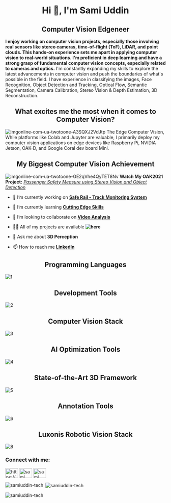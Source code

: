 <b><h1 align="center">Hi 👋, I'm Sami Uddin</h1></b>
<b><h2 align="center">Computer Vision Edgeneer</h2></b>

<b>I enjoy working on computer vision projects, especially those involving real sensors like stereo cameras, time-of-flight (ToF), LiDAR, and point clouds. This hands-on experience sets me apart in applying computer vision to real-world situations. I'm proficient in deep learning and have a strong grasp of fundamental computer vision concepts, especially related to cameras and optics.</b>
I'm constantly expanding my skills to explore the latest advancements in computer vision and push the boundaries of what's possible in the field.
I have experience in classifying the images, Face Recognition, Object Detection and Tracking, Optical Flow, Semantic Segmentation, Camera Calibration, Stereo Vision & Depth Estimation, 3D Reconstruction. 

<h2 align="center">What excites me the most when it comes to Computer Vision?</h2>

![imgonline-com-ua-twotoone-A3SQXJ2VdJtp](https://github.com/SamiUddin-tech/SamiUddin-tech/assets/81253183/2bfed2d7-f6ae-42a2-bbda-31d33899499f)
The Edge Computer Vision, While platforms like Colab and Jupyter are valuable, I primarily deploy my computer vision applications on edge devices like Raspberry Pi, NVIDIA Jetson, OAK-D, and Google Coral dev board Mini.


<b><h2 align="center">My Biggest Computer Vision Achievement</h2></b>

![imgonline-com-ua-twotoone-GE2qVhe4QyTET8Nv](https://github.com/SamiUddin-tech/SamiUddin-tech/assets/81253183/68796ed1-1aeb-4701-aff6-32293093d080)
**Watch My OAK2021 Project:** [*Passenger Safety Measure using Stereo Vision and Object Detection*](https://www.youtube.com/watch?v=9YL2O-KXWSw&t=116s)



- 🔭 I’m currently working on **[Safe Rail - Track Monitoring System](https://github.com/SamiUddin-tech/LiDAR-Point-Cloud)**

- 🌱 I’m currently learning **[Cutting Edge Skills](https://www.thinkautonomous.ai/)**

- 👯 I’m looking to collaborate on **[Video Analysis](https://github.com/SamiUddin-tech/Video-Analysis)**

- 👨‍💻 All of my projects are available **![here](https://github.com/SamiUddin-tech)**

- 💬 Ask me about **3D Perception**

- 📫 How to reach me **[LinkedIn](https://www.linkedin.com/in/sami-uddin-a6b40b20a/)**

<h2 align="center">Programming Languages</h2>

![1](https://github.com/SamiUddin-tech/SamiUddin-tech/assets/81253183/21a8fe22-e185-4bad-a418-a7c0cd4d0da7)

<h2 align="center">Development Tools</h2>

![2](https://github.com/SamiUddin-tech/SamiUddin-tech/assets/81253183/6320e1d8-44c4-42df-a0e7-03ff830c5bf3)

<h2 align="center">Computer Vision Stack</h2>

![3](https://github.com/SamiUddin-tech/SamiUddin-tech/assets/81253183/a2d79e30-99de-460d-b5ad-609a7849fa9b)

<h2 align="center">AI Optimization Tools</h2>

![4](https://github.com/SamiUddin-tech/SamiUddin-tech/assets/81253183/df15b9e3-5612-4de1-b22d-d5c84c09b7f8)

<h2 align="center">State-of-the-Art 3D Framework</h2>

![5](https://github.com/SamiUddin-tech/SamiUddin-tech/assets/81253183/315ae248-1f96-43bc-8004-e1dbeef6b738)

<h2 align="center">Annotation Tools</h2>

![6](https://github.com/SamiUddin-tech/SamiUddin-tech/assets/81253183/678b0ea4-b534-4e42-a61b-666f7667059f)

<h2 align="center">Luxonis Robotic Vision Stack</h2>

![8](https://github.com/SamiUddin-tech/SamiUddin-tech/assets/81253183/b7531ebb-d3cf-4e91-8743-1d770339be5a)


<h3 align="left">Connect with me:</h3>
<p align="left">
<a href="https://www.linkedin.com/in/sami-uddin-a6b40b20a/" target="blank"><img align="center" src="https://raw.githubusercontent.com/rahuldkjain/github-profile-readme-generator/master/src/images/icons/Social/linked-in-alt.svg" alt="https://www.linkedin.com/in/sami-uddin-a6b40b20a" height="30" width="40" /></a>
<a href="https://www.youtube.com/channel/UCRotd0klFJPhVRxsmH2rdwg" target="blank"><img align="center" src="https://raw.githubusercontent.com/rahuldkjain/github-profile-readme-generator/master/src/images/icons/Social/youtube.svg" alt="sami uddin" height="30" width="40" /></a>
<a href="https://www.upwork.com/freelancers/~01f5ef90bcd6545eb3" target="blank"><img align="center" src="https://www.svgrepo.com/show/349549/upwork.svg" alt="sami uddin" height="30" width="40" /></a>
</p>

<p><img align="left" src="https://github-readme-stats.vercel.app/api/top-langs?username=samiuddin-tech&show_icons=true&locale=en&layout=compact" alt="samiuddin-tech" /></p>

<p>&nbsp;<img align="center" src="https://github-readme-stats.vercel.app/api?username=samiuddin-tech&show_icons=true&locale=en" alt="samiuddin-tech" /></p>

<p><img align="center" src="https://github-readme-streak-stats.herokuapp.com/?user=samiuddin-tech&" alt="samiuddin-tech" /></p>
